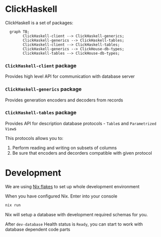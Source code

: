 # ClickHaskell

ClickHaskell is a set of packages:

```mermaid
  graph TB;
        ClickHaskell-client --> ClickHaskell-generics;
        ClickHaskell-generics --> ClickHaskell-tables;
        ClickHaskell-client --> ClickHaskell-tables;
        ClickHaskell-generics --> ClickHouse-db-types;
        ClickHaskell-tables --> ClickHouse-db-types;
```

### `ClickHaskell-client` package
Provides high level API for communication with database server

### `ClickHaskell-generics` package
Provides generation encoders and decoders from records

### `ClickHaskell-tables` package
Provides API for description database protocols - `Table`s and `Parametrized View`s

This protocols allows you to:
1. Perform reading and writing on subsets of columns
2. Be sure that encoders and decorders compatible with given protocol

# Development

We are using [Nix flakes](https://nixos.wiki/wiki/Flakes) to set up whole development environment

When you have configured Nix. Enter into your console
```bash
nix run
```

Nix will setup a database with development required schemas for you.

After `dev-database` Health status is `Ready`, you can start to work with database dependent code parts
